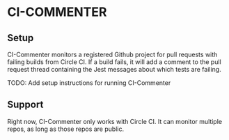# CI-COMMENTER

## Setup

CI-Commenter monitors a registered Github project for pull requests with failing builds from Circle CI. If a build fails, it will add a comment to the pull request thread containing the Jest messages about which tests are failing.

TODO: Add setup instructions for running CI-Commenter

## Support

Right now, CI-Commenter only works with Circle CI. It can monitor multiple repos, as long as those repos are public.
